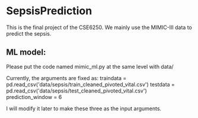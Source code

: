 # SepsisPrediction
This is the final project of the CSE6250. We mainly use the MIMIC-III data to predict the sepsis.

## ML model:
Please put the code named mimic_ml.py at the same level with data/

Currently, the arguments are fixed as:
traindata = pd.read_csv('data/sepsis/train_cleaned_pivoted_vital.csv')
testdata = pd.read_csv('data/sepsis/test_cleaned_pivoted_vital.csv')
prediction_window = 6

I will modify it later to make these three as the input arguments.
